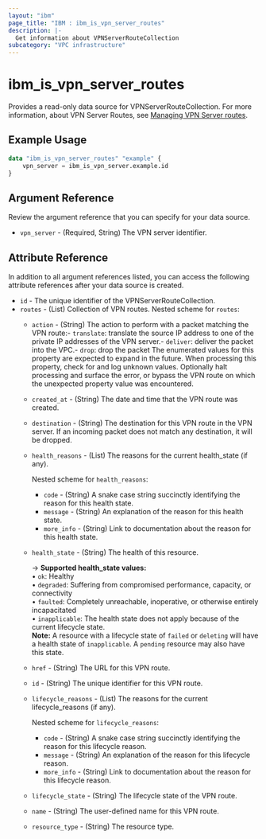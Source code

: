 ```yaml
---
layout: "ibm"
page_title: "IBM : ibm_is_vpn_server_routes"
description: |-
  Get information about VPNServerRouteCollection
subcategory: "VPC infrastructure"
---
```


# ibm_is_vpn_server_routes

Provides a read-only data source for VPNServerRouteCollection. For more information, about VPN Server Routes, see [Managing VPN Server routes](https://cloud.ibm.com/docs/vpc?topic=vpc-vpn-client-to-site-routes&interface=ui).

## Example Usage

```terraform
data "ibm_is_vpn_server_routes" "example" {
	vpn_server = ibm_is_vpn_server.example.id
}
```

## Argument Reference

Review the argument reference that you can specify for your data source.

- `vpn_server` - (Required, String) The VPN server identifier.

## Attribute Reference

In addition to all argument references listed, you can access the following attribute references after your data source is created.

- `id` - The unique identifier of the VPNServerRouteCollection.
- `routes` - (List) Collection of VPN routes.
	Nested scheme for `routes`:
	- `action` - (String) The action to perform with a packet matching the VPN route:- `translate`: translate the source IP address to one of the private IP addresses of the VPN server.- `deliver`: deliver the packet into the VPC.- `drop`: drop the packet The enumerated values for this property are expected to expand in the future. When processing this property, check for and log unknown values. Optionally halt processing and surface the error, or bypass the VPN route on which the unexpected property value was encountered.
	- `created_at` - (String) The date and time that the VPN route was created.
	- `destination` - (String) The destination for this VPN route in the VPN server. If an incoming packet does not match any destination, it will be dropped.
	- `health_reasons` - (List) The reasons for the current health_state (if any).

  		Nested scheme for `health_reasons`:
  		- `code` - (String) A snake case string succinctly identifying the reason for this health state.
  		- `message` - (String) An explanation of the reason for this health state.
  		- `more_info` - (String) Link to documentation about the reason for this health state.
	- `health_state` - (String) The health of this resource.
	
		-> **Supported health_state values:** 
		</br>&#x2022; `ok`: Healthy
    	</br>&#x2022; `degraded`: Suffering from compromised performance, capacity, or connectivity
    	</br>&#x2022; `faulted`: Completely unreachable, inoperative, or otherwise entirely incapacitated
    	</br>&#x2022; `inapplicable`: The health state does not apply because of the current lifecycle state. 
      		</br>**Note:** A resource with a lifecycle state of `failed` or `deleting` will have a health state of `inapplicable`. A `pending` resource may also have this state.
	- `href` - (String) The URL for this VPN route.
	- `id` - (String) The unique identifier for this VPN route.
	- `lifecycle_reasons` - (List) The reasons for the current lifecycle_reasons (if any).

  		Nested scheme for `lifecycle_reasons`:
  		- `code` - (String) A snake case string succinctly identifying the reason for this lifecycle reason.
  		- `message` - (String) An explanation of the reason for this lifecycle reason.
  		- `more_info` - (String) Link to documentation about the reason for this lifecycle reason.
	- `lifecycle_state` - (String) The lifecycle state of the VPN route.
	- `name` - (String) The user-defined name for this VPN route.
	- `resource_type` - (String) The resource type.
